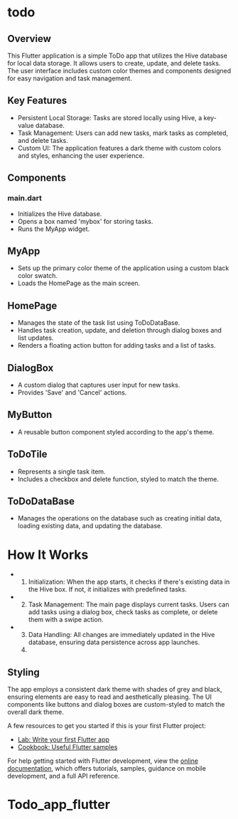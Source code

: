 # todo

## Overview
This Flutter application is a simple ToDo app that utilizes the Hive database for local data storage. It allows users to create, update, and delete tasks. The user interface includes custom color themes and components designed for easy navigation and task management.

## Key Features
- Persistent Local Storage: Tasks are stored locally using Hive, a key-value database.
- Task Management: Users can add new tasks, mark tasks as completed, and delete tasks.
- Custom UI: The application features a dark theme with custom colors and styles, enhancing the user experience.
  
## Components

### main.dart

- Initializes the Hive database.
- Opens a box named 'mybox' for storing tasks.
- Runs the MyApp widget.

## MyApp

- Sets up the primary color theme of the application using a custom black color swatch.
- Loads the HomePage as the main screen.

## HomePage

- Manages the state of the task list using ToDoDataBase.
- Handles task creation, update, and deletion through dialog boxes and list updates.
- Renders a floating action button for adding tasks and a list of tasks.
  
## DialogBox

- A custom dialog that captures user input for new tasks.
- Provides 'Save' and 'Cancel' actions.
  
## MyButton

- A reusable button component styled according to the app's theme.
  
## ToDoTile

- Represents a single task item.
- Includes a checkbox and delete function, styled to match the theme.
  
## ToDoDataBase

- Manages the operations on the database such as creating initial data, loading existing data, and updating the database.
  
# How It Works
- 1. Initialization: When the app starts, it checks if there's existing data in the Hive box. If not, it initializes with predefined tasks.
- 2. Task Management: The main page displays current tasks. Users can add tasks using a dialog box, check tasks as complete, or delete them with a swipe action.
- 3. Data Handling: All changes are immediately updated in the Hive database, ensuring data persistence across app launches.
  4. 
## Styling
The app employs a consistent dark theme with shades of grey and black, ensuring elements are easy to read and aesthetically pleasing. The UI components like buttons and dialog boxes are custom-styled to match the overall dark theme.

A few resources to get you started if this is your first Flutter project:

- [Lab: Write your first Flutter app](https://docs.flutter.dev/get-started/codelab)
- [Cookbook: Useful Flutter samples](https://docs.flutter.dev/cookbook)

For help getting started with Flutter development, view the
[online documentation](https://docs.flutter.dev/), which offers tutorials,
samples, guidance on mobile development, and a full API reference.
# Todo_app_flutter
